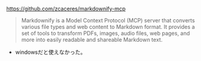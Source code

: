 https://github.com/zcaceres/markdownify-mcp

>Markdownify is a Model Context Protocol (MCP) server that converts various file types and web content to Markdown format. It provides a set of tools to transform PDFs, images, audio files, web pages, and more into easily readable and shareable Markdown text.


- windowsだと使えなかった。
